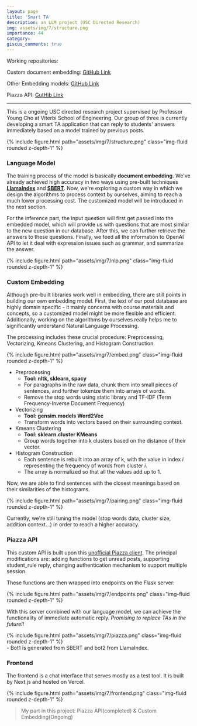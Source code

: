 ```yaml
---
layout: page
title: 'Smart TA'
description: an LLM project (USC Directed Research)
img: assets/img/7/structure.png
importance: 44
category:
giscus_comments: true
---
```


Working repositories:

Custom document embedding: [GitHub Link](https://github.com/ngcxy/Custom_Doc_Embedding)

Other Embedding models:  [GitHub Link](https://github.com/marioUSC/academyChatBot)

Piazza API: [GutHib Link](https://github.com/ngcxy/Piazza_API)

---

This is a ongoing USC directed research project supervised by Professor Young Cho at Viterbi School of Engineering. 
Our group of three is currently developing a smart TA application that can reply to students' answers immediately 
based on a model trained by previous posts.

<div class="row mt-3">
    <div class="col-sm mt-3 mt-md-0">
        {% include figure.html path="assets/img/7/structure.png" class="img-fluid rounded z-depth-1" %}
    </div>
</div>

### Language Model

The training process of the model is basically **document embedding**. 
We've already achieved high accuracy in two ways using pre-built techniques [**LlamaIndex**](https://www.llamaindex.ai/) and [**SBERT**](https://www.sbert.net/). 
Now, we're exploring a custom way in which we design the algorithms to process context by ourselves, aiming to reach a much lower processing cost.
The customized model will be introduced in the next section.

For the inference part, the input question will first get passed into the embedded model, 
which will provide us with questions that are most similar to the new question in our database.
After this, we can further retrieve the answers to these questions. 
Finally, we feed all the information to OpenAI API to let it deal with expression issues such as grammar, and summarize the answer.

<div class="row mt-3">
    <div class="col-sm mt-3 mt-md-0">
        {% include figure.html path="assets/img/7/nlp.png" class="img-fluid rounded z-depth-1" %}
    </div>
</div>

### Custom Embedding

Although pre-built libraries work well in embedding, there are still points in building our own embedding model.
First, the text of our post database are highly domain specific - it mainly concerns with course materials and concepts, 
so a customized model might be more flexible and efficient. 
Additionally, working on the algorithms by ourselves really helps me to significantly understand Natural Language Processing.

The processing includes these crucial procedure: Preprocessing, Vectorizing, Kmeans Clustering, and Histogram Construction.

<div class="row mt-3">
    <div class="col-sm mt-3 mt-md-0">
        {% include figure.html path="assets/img/7/embed.png" class="img-fluid rounded z-depth-1" %}
    </div>
</div>

- Preprocessing
  - **Tool: nltk, sklearn, spacy**
  - For paragraphs in the raw data, chunk them into small pieces of sentences, and further tokenize them into arrays of words.
  - Remove the stop words using static library and TF-IDF (Term Frequency-Inverse Document Frequency)
- Vectorizing
  - **Tool: gensim.models Word2Vec**
  - Transform words into vectors based on their surrounding context.
- Kmeans Clustering
  - **Tool: sklearn.cluster KMeans**
  - Group words together into k clusters based on the distance of their vector.
- Histogram Construction
  - Each sentence is rebuilt into an array of k, with the value in index *i* representing the frequency of words from cluster *i*.
  - The array is normalized so that all the values add up to 1.

Now, we are able to find sentences with the closest meanings based on their similarities of the histograms.

<div class="row mt-3">
    <div class="col-sm mt-3 mt-md-0">
        {% include figure.html path="assets/img/7/pairing.png" class="img-fluid rounded z-depth-1" %}
    </div>
</div>

Currently, we're still tuning the model (stop words data, cluster size, addition context...) in order to reach a higher accuracy.

### Piazza API

This custom API is built upon this [unofficial Piazza client](https://github.com/hfaran/piazza-api). 
The principal modifications are: adding functions to get unread posts, supporting student_rule reply, changing authentication mechanism to support multiple session.

These functions are then wrapped into endpoints on the Flask server:

<div class="row mt-3">
    <div class="col-sm mt-3 mt-md-0">
        {% include figure.html path="assets/img/7/endpoints.png" class="img-fluid rounded z-depth-1" %}
    </div>
</div>

With this server combined with our language model, we can achieve the functionality of immediate automatic reply. *Promising to replace TAs in the future!!*

<div class="row mt-3">
    <div class="col-sm mt-3 mt-md-0">
        {% include figure.html path="assets/img/7/piazza.png" class="img-fluid rounded z-depth-1" %}
    </div>
</div>
- Bot1 is generated from SBERT and bot2 from LlamaIndex.

### Frontend

The frontend is a chat interface that serves mostly as a test tool. It is built by Next.js and hosted on Vercel.

<div class="row mt-3">
    <div class="col-sm mt-3 mt-md-0">
        {% include figure.html path="assets/img/7/frontend.png" class="img-fluid rounded z-depth-1" %}
    </div>
</div>

> My part in this project: Piazza API(completed) & Custom Embedding(Ongoing)




